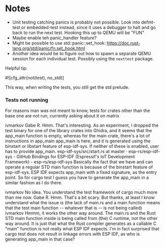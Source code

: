 # Notes

* Unit testing catching panics is probably not possible. Look into defmt-test or embedded-test instead,
 since it uses a debugger to halt and go back to run the next test. Hooking this up to QEMU will be "FUN"
* Maybe enable teh panic_handler feature?
* Might be possible to use std::panic::set_hook: https://doc.rust-lang.org/std/panic/fn.set_hook.html
* Another idea would be to figure out how to spawn a separate QEMU session for each individual test. Possibly
  using the `nexttest` package.



Helpful tip:

#![cfg_attr(not(test), no_std)]

This way, when writing the tests, you still get the std prelude.


### Tests not running

For reasons man was not meant to know, tests for crates other than the base one are not run, currently asking about it on matrix



ivmarkov
Gabe R.
Hmm. That's interesting. As an experiment, I dropped the test binary for one of the library crates into Ghidra, and it seems that the app_main function is empty, whereas for the main crate, there's a lot of instructions in app_main
app_main is here, and it is generated using the binstart or libstart feature of esp-idf-sys. If neither of these is enabled, user has to provide app_main.
esp-idf-sys/src/start.rs at master · esp-rs/esp-idf-sys - GitHub
Bindings for ESP-IDF (Espressif's IoT Development Framework) - esp-rs/esp-idf-sys
Basically the fact that we have and can operate a regular STD main function is because of the binstart feature of esp-idf-sys. ESP IDF expects app_main with a fixed signature, as the entry point. So for cargo test I guess you have to generate the app_main in a similar fashion as I do there.

ivmarkov
No idea. You understand the test framework of cargo much more than me now.
Gabe R.
Hmm. That's a bit scary.
But thanks, at least I know understand what the issue is (the lack of main.rs and a main function means that the test main function -- whatever that is -- is not being called)
ivmarkov
Hmmm, it works the other way around. The main.rs and the Rust STD main function inside is being called from (the) C runtime, not the other way around. It is just that what the Rust compiler generates as a callable C "main" function is not really what ESP IDF expects. I'm in fact surprised that cargo test does not result in linkage errors with ESP IDF, as who is generating app_main in that case?